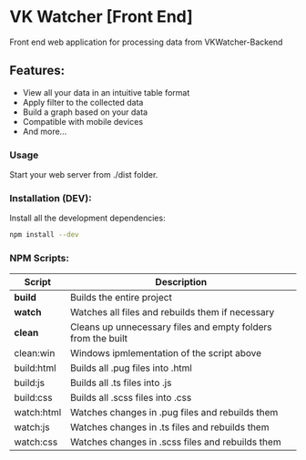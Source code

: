 # VK Watcher [Front End]
Front end web application for processing data from VKWatcher-Backend

## Features:
  - View all your data in an intuitive table format
  - Apply filter to the collected data
  - Build a graph based on your data
  - Compatible with mobile devices
  - And more...

### Usage
Start your web server from ./dist folder.

### Installation (DEV): 
Install all the development dependencies:
```sh
npm install --dev
```

### NPM Scripts:
| Script			| Description                                                   |
| ----------------- | ------------------------------------------------------------- |
| **build**			| Builds the entire project
| **watch**        	| Watches all files and rebuilds them if necessary
| **clean**			| Cleans up unnecessary files and empty folders from the built
| clean:win			| Windows ipmlementation of the script above
| build:html		| Builds all .pug files into .html
| build:js			| Builds all .ts files into .js
| build:css         | Builds all .scss files into .css
| watch:html        | Watches changes in .pug files and rebuilds them
| watch:js          | Watches changes in .ts files and rebuilds them
| watch:css         | Watches changes in .scss files and rebuilds them